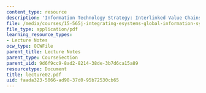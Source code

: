 ```yaml
---
content_type: resource
description: 'Information Technology Strategy: Interlinked Value Chains'
file: /media/courses/15-565j-integrating-esystems-global-information-systems-spring-2002/faada3235066ad9837d095b72530cb65_lecture02.pdf
file_type: application/pdf
learning_resource_types:
- Lecture Notes
ocw_type: OCWFile
parent_title: Lecture Notes
parent_type: CourseSection
parent_uid: 9d6f9cc9-8ad2-8214-38de-3b7d6ca15a89
resourcetype: Document
title: lecture02.pdf
uid: faada323-5066-ad98-37d0-95b72530cb65
---
```

